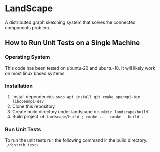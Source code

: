 # LandScape
A distributed graph sketching system that solves the connected components problem.

## How to Run Unit Tests on a Single Machine
### Operating System
This code has been tested on ubuntu-20 and ubuntu-18. It will likely work on most linux based systems.
### Installation
 1. Install dependencies `sudo apt install git cmake openmpi-bin libopenmpi-dev`
 2. Clone this repository
 3. Create build directory under landscape dir. `mkdir landscape/build`
 4. Build project `cd landscape/build ; cmake .. ; cmake --build .`
 
### Run Unit Tests
To run the unit tests run the following command in the build directory. `./distrib_tests`
